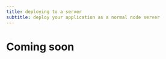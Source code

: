```yaml
---
title: deploying to a server
subtitle: deploy your application as a normal node server
---
```


# Coming soon
